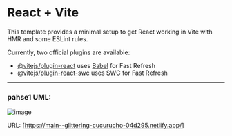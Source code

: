 # React + Vite

This template provides a minimal setup to get React working in Vite with HMR and some ESLint rules.

Currently, two official plugins are available:

- [@vitejs/plugin-react](https://github.com/vitejs/vite-plugin-react/blob/main/packages/plugin-react/README.md) uses [Babel](https://babeljs.io/) for Fast Refresh
- [@vitejs/plugin-react-swc](https://github.com/vitejs/vite-plugin-react-swc) uses [SWC](https://swc.rs/) for Fast Refresh


---

### pahse1 UML:

![image](https://github.com/ramaalmomani1/resty2/assets/129272396/b411c1d8-2cb6-4db5-b8e6-59c746c74a48)



URL:
[https://main--glittering-cucurucho-04d295.netlify.app/]
